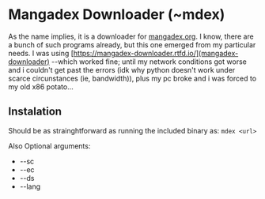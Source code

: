 # Mangadex Downloader (~mdex)

As the name implies, it is a downloader for [mangadex.org](mangadex). I know, there are a bunch of such programs already, but this one emerged from my particular needs. I was using [https://mangadex-downloader.rtfd.io/](mangadex-downloader) --which worked fine; until my network conditions got worse and i couldn't get past the errors (idk why python doesn't work under scarce circunstances (ie, bandwidth)), plus my pc broke and i was forced to my old x86 potato...

## Instalation

Should be as strainghtforward as running the included binary as:
`mdex <url> `

Also Optional arguments:
 - --sc <start-chapter> 
 - --ec <end-chapter> 
 - --ds <for data saver>
 - --lang <language>

